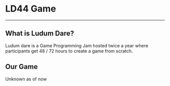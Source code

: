 # LD44 Game

---

## What is Ludum Dare?
Ludum dare is a Game Programming Jam hosted twice a year where participants get 48 / 72 hours to create a game from scratch. 

## Our Game
Unknown as of now